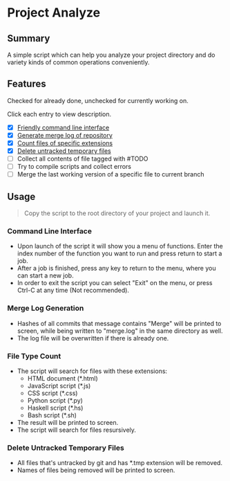 # Project Analyze

## Summary

A simple script which can help you analyze your project directory and do variety kinds of common operations conveniently.

## Features

Checked for already done, unchecked for currently working on.

Click each entry to view description.
 - [x] [Friendly command line interface](#command-line-interface)
 - [x] [Generate merge log of repository](#merge-log-generation)
 - [x] [Count files of specific extensions](#file-type-count)
 - [x] [Delete untracked temporary files](#delete-untracked-temporary-files)
 - [ ] Collect all contents of file tagged with #TODO
 - [ ] Try to compile scripts and collect errors
 - [ ] Merge the last working version of a specific file to current branch

## Usage

> Copy the script to the root directory of your project and launch it.

### Command Line Interface

 - Upon launch of the script it will show you a menu of functions. Enter the index number of the function you want to run and press return to start a job.
 - After a job is finished, press any key to return to the menu, where you can start a new job.
 - In order to exit the script you can select "Exit" on the menu, or press Ctrl-C at any time (Not recommended).

### Merge Log Generation

 - Hashes of all commits that message contains "Merge" will be printed to screen, while being written to "merge.log" in the same directory as well.
 - The log file will be overwritten if there is already one.

### File Type Count

 - The script will search for files with these extensions:
     - HTML document (*.html)
     - JavaScript script (*.js)
     - CSS script (*.css)
     - Python script (*.py)
     - Haskell script (*.hs)
     - Bash script (*.sh)
 - The result will be printed to screen.
 - The script will search for files resursively.

### Delete Untracked Temporary Files
 - All files that's untracked by git and has *.tmp extension will be removed.
 - Names of files being removed will be printed to screen.


